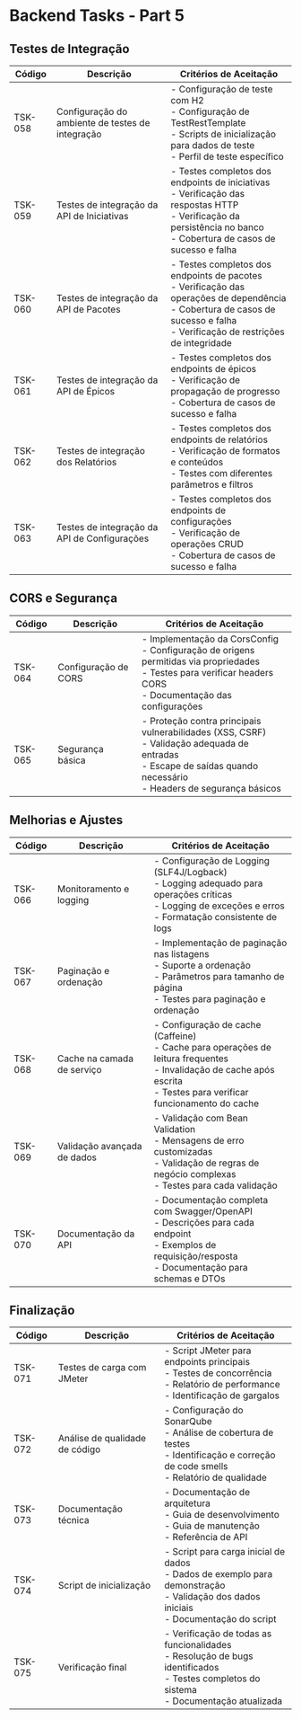 # Backend Tasks - Part 5

## Testes de Integração

| Código | Descrição | Critérios de Aceitação |
|--------|-----------|------------------------|
| TSK-058 | Configuração do ambiente de testes de integração | - Configuração de teste com H2<br>- Configuração de TestRestTemplate<br>- Scripts de inicialização para dados de teste<br>- Perfil de teste específico |
| TSK-059 | Testes de integração da API de Iniciativas | - Testes completos dos endpoints de iniciativas<br>- Verificação das respostas HTTP<br>- Verificação da persistência no banco<br>- Cobertura de casos de sucesso e falha |
| TSK-060 | Testes de integração da API de Pacotes | - Testes completos dos endpoints de pacotes<br>- Verificação das operações de dependência<br>- Cobertura de casos de sucesso e falha<br>- Verificação de restrições de integridade |
| TSK-061 | Testes de integração da API de Épicos | - Testes completos dos endpoints de épicos<br>- Verificação de propagação de progresso<br>- Cobertura de casos de sucesso e falha |
| TSK-062 | Testes de integração dos Relatórios | - Testes completos dos endpoints de relatórios<br>- Verificação de formatos e conteúdos<br>- Testes com diferentes parâmetros e filtros |
| TSK-063 | Testes de integração da API de Configurações | - Testes completos dos endpoints de configurações<br>- Verificação de operações CRUD<br>- Cobertura de casos de sucesso e falha |

## CORS e Segurança

| Código | Descrição | Critérios de Aceitação |
|--------|-----------|------------------------|
| TSK-064 | Configuração de CORS | - Implementação da CorsConfig<br>- Configuração de origens permitidas via propriedades<br>- Testes para verificar headers CORS<br>- Documentação das configurações |
| TSK-065 | Segurança básica | - Proteção contra principais vulnerabilidades (XSS, CSRF)<br>- Validação adequada de entradas<br>- Escape de saídas quando necessário<br>- Headers de segurança básicos |

## Melhorias e Ajustes

| Código | Descrição | Critérios de Aceitação |
|--------|-----------|------------------------|
| TSK-066 | Monitoramento e logging | - Configuração de Logging (SLF4J/Logback)<br>- Logging adequado para operações críticas<br>- Logging de exceções e erros<br>- Formatação consistente de logs |
| TSK-067 | Paginação e ordenação | - Implementação de paginação nas listagens<br>- Suporte a ordenação<br>- Parâmetros para tamanho de página<br>- Testes para paginação e ordenação |
| TSK-068 | Cache na camada de serviço | - Configuração de cache (Caffeine)<br>- Cache para operações de leitura frequentes<br>- Invalidação de cache após escrita<br>- Testes para verificar funcionamento do cache |
| TSK-069 | Validação avançada de dados | - Validação com Bean Validation<br>- Mensagens de erro customizadas<br>- Validação de regras de negócio complexas<br>- Testes para cada validação |
| TSK-070 | Documentação da API | - Documentação completa com Swagger/OpenAPI<br>- Descrições para cada endpoint<br>- Exemplos de requisição/resposta<br>- Documentação para schemas e DTOs |

## Finalização

| Código | Descrição | Critérios de Aceitação |
|--------|-----------|------------------------|
| TSK-071 | Testes de carga com JMeter | - Script JMeter para endpoints principais<br>- Testes de concorrência<br>- Relatório de performance<br>- Identificação de gargalos |
| TSK-072 | Análise de qualidade de código | - Configuração do SonarQube<br>- Análise de cobertura de testes<br>- Identificação e correção de code smells<br>- Relatório de qualidade |
| TSK-073 | Documentação técnica | - Documentação de arquitetura<br>- Guia de desenvolvimento<br>- Guia de manutenção<br>- Referência de API |
| TSK-074 | Script de inicialização | - Script para carga inicial de dados<br>- Dados de exemplo para demonstração<br>- Validação dos dados iniciais<br>- Documentação do script |
| TSK-075 | Verificação final | - Verificação de todas as funcionalidades<br>- Resolução de bugs identificados<br>- Testes completos do sistema<br>- Documentação atualizada |